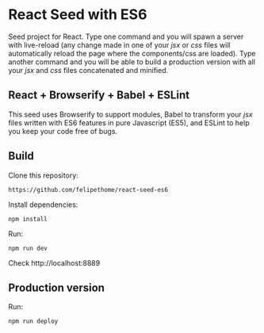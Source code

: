 # React Seed with ES6
Seed project for React. Type one command and you will spawn a server with live-reload (any change made in one of your *jsx* or *css* files will automatically reload the page where the components/css are loaded). Type another command and you will be able to build a production version with all your *jsx* and *css* files concatenated and minified.

## React + Browserify + Babel + ESLint
This seed uses Browserify to support modules, Babel to transform your *jsx* files written with ES6 features in pure Javascript (ES5), and ESLint to help you keep your code free of bugs.

## Build
Clone this repository:
    
    https://github.com/felipethome/react-seed-es6

Install dependencies:
    
    npm install

Run:
    
    npm run dev

Check http://localhost:8889

## Production version
Run:
    
    npm run deploy
